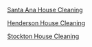 [Santa Ana House Cleaning](https://www.housecleaningsantaana.net)

[Henderson House Cleaning](https://www.housecleaninghenderson.net)

[Stockton House Cleaning](https://www.housecleaningstockton.com)
